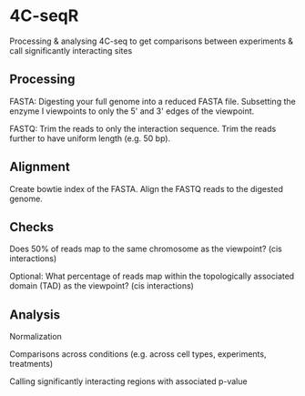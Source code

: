# 4C-seqR
Processing &amp; analysing 4C-seq to get comparisons between experiments & call significantly interacting sites

## Processing
FASTA:
Digesting your full genome into a reduced FASTA file. 
Subsetting the enzyme I viewpoints to only the 5' and 3' edges of the viewpoint.

FASTQ:
Trim the reads to only the interaction sequence.
Trim the reads further to have uniform length (e.g. 50 bp).

## Alignment
Create bowtie index of the FASTA. Align the FASTQ reads to the digested genome.


## Checks
Does 50% of reads map to the same chromosome as the viewpoint? (cis interactions)

Optional: What percentage of reads map within the topologically associated domain (TAD) as the viewpoint? (cis interactions)


## Analysis
Normalization

Comparisons across conditions (e.g. across cell types, experiments, treatments)

Calling significantly interacting regions with associated p-value
